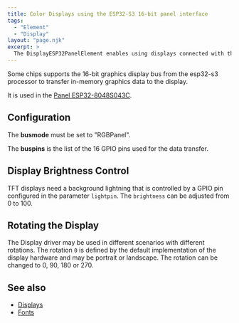 ```yaml
---
title: Color Displays using the ESP32-S3 16-bit panel interface
tags:
  - "Element"
  - "Display"
layout: "page.njk"
excerpt: >
  The DisplayESP32PanelElement enables using displays connected with the ESP32 Panel interface.
---
```


<!-- ![xxxx display](/elements/display/xxxx.jpg) -->

Some chips supports the 16-bit graphics display bus from the esp32-s3 processor to transfer in-memory graphics data to the display.

It is used in the [Panel ESP32-8048S043C](/boards/esp32s3/panel-8048S043.md).

## Configuration

The **busmode** must be set to "RGBPanel".

The **buspins** is the list of the 16 GPIO pins used for the data transfer.


## Display Brightness Control

TFT displays need a background lightning that is controlled by a GPIO pin configured in
the parameter `lightpin`.
The `brightness` can be adjusted from 0 to 100.


## Rotating the Display

The Display driver may be used in different scenarios with different rotations. The rotation `0` is defined by the default
implementation of the display hardware and may be portrait or landscape. The rotation can be changed to 0, 90, 180 or 270.


## See also

* [Displays](/elements/display/index.md)
* [Fonts](/elements/display/fonts.md)
